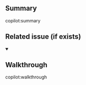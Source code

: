 ## Summary

<!-- Explain the **motivation** for making this change. What existing problem does the pull request solve? -->

<!-- Delete the following copilot command if you prefer to write the summary manually -->

copilot:summary

## Related issue (if exists)

<!--- Provide link of related issues -->

<details open=true>
  <summary><h2>Walkthrough</h2></summary>

copilot:walkthrough

</details>
